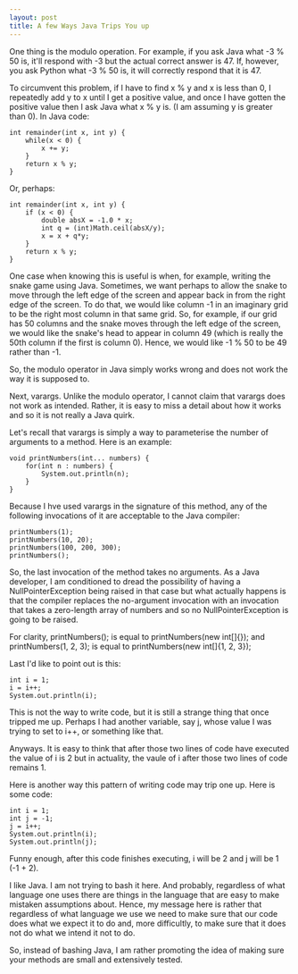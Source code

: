 ```yaml
---
layout: post
title: A few Ways Java Trips You up
---
```


One thing is the modulo operation. For example, if you ask Java what -3 % 50 is, it'll respond with -3 but the actual correct answer is 47. If, however, you ask Python what -3 % 50 is, it will correctly respond that it is 47.

To circumvent this problem, if I have to find x % y and x is less than 0, I repeatedly add y to x until I get a positive value, and once I have gotten the positive value then I ask Java what x % y is. (I am assuming y is greater than 0). In Java code:

```
int remainder(int x, int y) {
    while(x < 0) {
        x += y;
    }
    return x % y;
}

```
Or, perhaps:

```
int remainder(int x, int y) {
    if (x < 0) {
        double absX = -1.0 * x;
        int q = (int)Math.ceil(absX/y);
        x = x + q*y;
    }
    return x % y;
}
```

One case when knowing this is useful is when, for example, writing the snake game using Java. Sometimes, we want perhaps to allow the snake to move through the left edge of the screen and appear back in from the right edge of the screen. To do that, we would like column -1 in an imaginary grid to be the right most column in that same grid. So, for example, if our grid has 50 columns and the snake moves through the left edge of the screen, we would like the snake's head to appear in column 49 (which is really the 50th column if the first is column 0). Hence, we would like -1 % 50 to be 49 rather than -1.

So, the modulo operator in Java simply works wrong and does not work the way it is supposed to.

Next, varargs. Unlike the modulo operator, I cannot claim that varargs does not work as intended. Rather, it is easy to miss a detail about how it works and so it is not really a Java quirk.

Let's recall that varargs is simply a way to parameterise the number of arguments to a method. Here is an example:

```
void printNumbers(int... numbers) {
    for(int n : numbers) {
        System.out.println(n);
    }
}
```

Because I hve used varargs in the signature of this method, any of the following invocations of it are acceptable to the Java compiler:

```
printNumbers(1);
printNumbers(10, 20);
printNumbers(100, 200, 300);
printNumbers();
```

So, the last invocation of the method takes no arguments. As a Java developer, I am conditioned to dread the possibility of having a NullPointerException being raised in that case but what actually happens is that the compiler replaces the no-argument invocation with an invocation that takes a zero-length array of numbers and so no NullPointerException is going to be raised.

For clarity, printNumbers(); is equal to printNumbers(new int[]{}); and printNumbers(1, 2, 3); is equal to printNumbers(new int[]{1, 2, 3});

Last I'd like to point out is this:

```
int i = 1;
i = i++;
System.out.println(i);
```

This is not the way to write code, but it is still a strange thing that once tripped me up. Perhaps I had another variable, say j, whose value I was trying to set to i++, or something like that.

Anyways. It is easy to think that after those two lines of code have executed the value of i is 2 but in actuality, the vaule of i after those two lines of code remains 1.

Here is another way this pattern of writing code may trip one up. Here is some code:

```
int i = 1;
int j = -1;
j = i++;
System.out.println(i);
System.out.println(j);
```

Funny enough, after this code finishes executing, i will be 2 and j will be 1 (-1 + 2).

I like Java. I am not trying to bash it here. And probably, regardless of what language one uses there are things in the language that are easy to make mistaken assumptions about. Hence, my message here is rather that regardless of what language we use we need to make sure that our code does what we expect it to do and, more difficultly, to make sure that it does not do what we intend it not to do.

So, instead of bashing Java, I am rather promoting the idea of making sure your methods are small and extensively tested.
